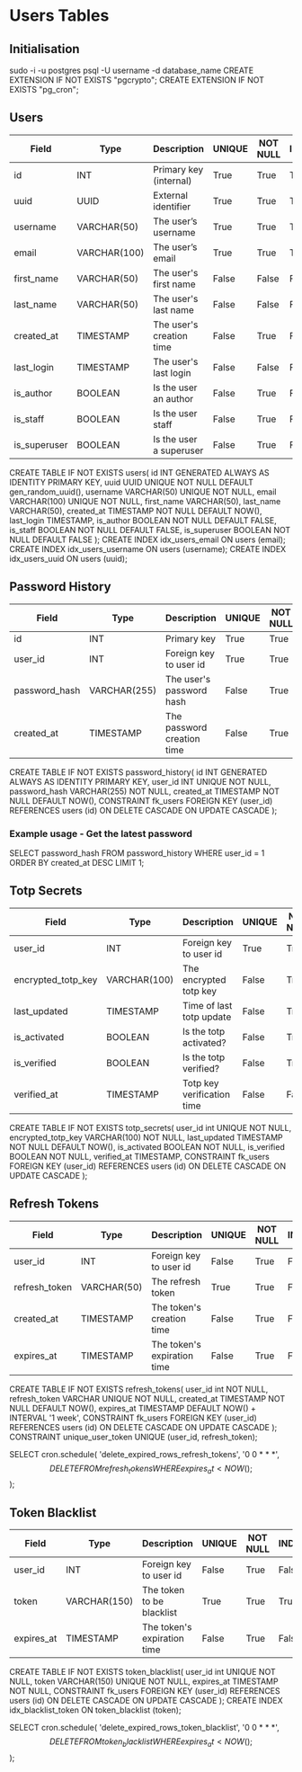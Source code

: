 # Users Tables
## Initialisation
sudo -i -u postgres
psql -U username -d database_name
CREATE EXTENSION IF NOT EXISTS "pgcrypto";
CREATE EXTENSION IF NOT EXISTS "pg_cron";

## Users
| Field              | Type         | Description                 | UNIQUE | NOT NULL | INDEX |
|--------------------|--------------|-----------------------------|--------|----------|-------|
| id                 | INT          | Primary key (internal)      | True   | True     | True  |
| uuid               | UUID         | External identifier         | True   | True     | True  |
| username           | VARCHAR(50)  | The user’s username         | True   | True     | True  |
| email              | VARCHAR(100) | The user’s email            | True   | True     | True  |
| first_name         | VARCHAR(50)  | The user's first name       | False  | False    | False |
| last_name          | VARCHAR(50)  | The user's last name        | False  | False    | False |
| created_at         | TIMESTAMP    | The user's creation time    | False  | True     | False |
| last_login         | TIMESTAMP    | The user's last login       | False  | False    | False |
| is_author          | BOOLEAN      | Is the user an author       | False  | True     | False |
| is_staff           | BOOLEAN      | Is the user staff           | False  | True     | False |
| is_superuser       | BOOLEAN      | Is the user a superuser     | False  | True     | False |

CREATE TABLE IF NOT EXISTS users(
    id INT GENERATED ALWAYS AS IDENTITY PRIMARY KEY,
    uuid UUID UNIQUE NOT NULL DEFAULT gen_random_uuid(),
    username VARCHAR(50) UNIQUE NOT NULL,
    email VARCHAR(100) UNIQUE NOT NULL,
    first_name VARCHAR(50),
    last_name VARCHAR(50),
    created_at TIMESTAMP NOT NULL DEFAULT NOW(),
    last_login TIMESTAMP,
    is_author BOOLEAN NOT NULL DEFAULT FALSE,
    is_staff BOOLEAN NOT NULL DEFAULT FALSE,
    is_superuser BOOLEAN NOT NULL DEFAULT FALSE
);
CREATE INDEX idx_users_email ON users (email);
CREATE INDEX idx_users_username ON users (username);
CREATE INDEX idx_users_uuid ON users (uuid);

## Password History
| Field              | Type         | Description                 | UNIQUE | NOT NULL | INDEX |
|--------------------|--------------|-----------------------------|--------|----------|-------|
| id                 | INT          | Primary key                 | True   | True     | True  |
| user_id            | INT          | Foreign key to user id      | True   | True     | False |
| password_hash      | VARCHAR(255) | The user's password hash    | False  | True     | False |
| created_at         | TIMESTAMP    | The password creation time  | False  | True     | False |

CREATE TABLE IF NOT EXISTS password_history(
    id INT GENERATED ALWAYS AS IDENTITY PRIMARY KEY,
    user_id INT UNIQUE NOT NULL,
    password_hash VARCHAR(255) NOT NULL,
    created_at TIMESTAMP NOT NULL DEFAULT NOW(),
    CONSTRAINT fk_users FOREIGN KEY (user_id)
        REFERENCES users (id)
        ON DELETE CASCADE
        ON UPDATE CASCADE
);

### Example usage - Get the latest password
SELECT password_hash
FROM password_history
WHERE user_id = 1
ORDER BY created_at DESC
LIMIT 1;

## Totp Secrets
| Field              | Type         | Description                 | UNIQUE | NOT NULL | INDEX |
|--------------------|--------------|-----------------------------|--------|----------|-------|
| user_id            | INT          | Foreign key to user id      | True   | True     | False |
| encrypted_totp_key | VARCHAR(100) | The encrypted totp key      | False  | True     | False |
| last_updated       | TIMESTAMP    | Time of last totp update    | False  | True     | False |
| is_activated       | BOOLEAN      | Is the totp activated?      | False  | True     | False |
| is_verified        | BOOLEAN      | Is the totp verified?       | False  | True     | False |
| verified_at        | TIMESTAMP    | Totp key verification time  | False  | False    | False |

CREATE TABLE IF NOT EXISTS totp_secrets(
    user_id int UNIQUE NOT NULL,
    encrypted_totp_key VARCHAR(100) NOT NULL,
    last_updated TIMESTAMP NOT NULL DEFAULT NOW(),
    is_activated BOOLEAN NOT NULL,
    is_verified BOOLEAN NOT NULL,
    verified_at TIMESTAMP,
    CONSTRAINT fk_users FOREIGN KEY (user_id)
        REFERENCES users (id)
        ON DELETE CASCADE
        ON UPDATE CASCADE
);

## Refresh Tokens
| Field              | Type         | Description                 | UNIQUE | NOT NULL | INDEX |
|--------------------|--------------|-----------------------------|--------|----------|-------|
| user_id            | INT          | Foreign key to user id      | False  | True     | False |
| refresh_token      | VARCHAR(50)  | The refresh token           | True   | True     | False |
| created_at         | TIMESTAMP    | The token's creation time   | False  | True     | False |
| expires_at         | TIMESTAMP    | The token's expiration time | False  | True     | False |

CREATE TABLE IF NOT EXISTS refresh_tokens(
    user_id int NOT NULL,
    refresh_token VARCHAR UNIQUE NOT NULL,
    created_at TIMESTAMP NOT NULL DEFAULT NOW(),
    expires_at TIMESTAMP DEFAULT NOW() + INTERVAL '1 week',
    CONSTRAINT fk_users FOREIGN KEY (user_id)
        REFERENCES users (id)
        ON DELETE CASCADE
        ON UPDATE CASCADE
);
CONSTRAINT unique_user_token UNIQUE (user_id, refresh_token);

SELECT cron.schedule(
    'delete_expired_rows_refresh_tokens',
    '0 0 * * *',
    $$ DELETE FROM refresh_tokens WHERE expires_at < NOW(); $$
);

## Token Blacklist
| Field              | Type         | Description                 | UNIQUE | NOT NULL | INDEX |
|--------------------|--------------|-----------------------------|--------|----------|-------|
| user_id            | INT          | Foreign key to user id      | False  | True     | False |
| token              | VARCHAR(150) | The token to be blacklist   | True   | True     | True  |
| expires_at         | TIMESTAMP    | The token's expiration time | False  | True     | False |

CREATE TABLE IF NOT EXISTS token_blacklist(
    user_id int UNIQUE NOT NULL,
    token VARCHAR(150) UNIQUE NOT NULL,
    expires_at TIMESTAMP NOT NULL,
    CONSTRAINT fk_users FOREIGN KEY (user_id)
        REFERENCES users (id)
        ON DELETE CASCADE
        ON UPDATE CASCADE
);
CREATE INDEX idx_blacklist_token ON token_blacklist (token);

SELECT cron.schedule(
    'delete_expired_rows_token_blacklist',
    '0 0 * * *',
    $$ DELETE FROM token_blacklist WHERE expires_at < NOW(); $$
);
